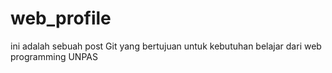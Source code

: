 # web_profile

ini adalah sebuah post Git yang bertujuan untuk kebutuhan belajar dari web programming UNPAS
